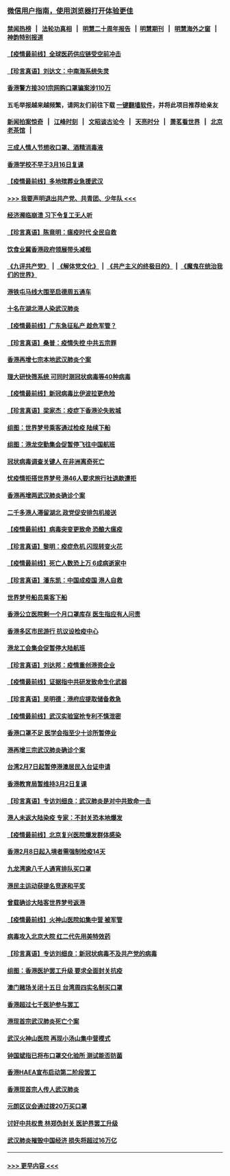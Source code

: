 ### [微信用户指南，使用浏览器打开体验更佳](https://github.com/gfw-breaker/banned-news1/blob/master/indexes/wechat-guide.md?t=0)
#### [禁闻热榜](热点新闻.md?t=0)  &nbsp;&nbsp;|&nbsp;&nbsp; [法轮功真相](https://github.com/gfw-breaker/truth/blob/master/README.md?t=0) &nbsp;&nbsp;|&nbsp;&nbsp; [明慧二十周年报告](https://github.com/gfw-breaker/mh-reports/blob/master/README.md?t=0) &nbsp;&nbsp;|&nbsp;&nbsp;[明慧期刊](https://github.com/gfw-breaker/mh-qikan) &nbsp;&nbsp;|&nbsp;&nbsp; [明慧海外之窗](https://github.com/gfw-breaker/mh-news/blob/master/README.md?t=0) &nbsp;&nbsp;|&nbsp;&nbsp; [神韵特别报道](https://github.com/gfw-breaker/mh-news/blob/master/shenyun.md?t=0)
#### [【疫情最前线】全球医药供应链受空前冲击](../pages/nsc415/n11869614.md?t=02151422) 
#### [【珍言真语】刘达文：中南海系统失灵](../pages/nsc415/n11869465.md?t=02151422) 
#### [香港警方接301宗网购口罩骗案涉110万](../pages/nsc415/n11867572.md?t=02151422) 
#### 五毛举报越来越频繁，请网友们前往下载 [一键翻墙软件](https://github.com/gfw-breaker/ssr-accounts)，并将此项目推荐给亲友
#### [新闻拍案惊奇](https://github.com/gfw-breaker/banned-news1/blob/master/pages/link4.md) &nbsp;&nbsp;|&nbsp;&nbsp; [江峰时刻](https://github.com/gfw-breaker/banned-news1/blob/master/pages/link4.md) &nbsp;&nbsp;|&nbsp;&nbsp; [文昭谈古论今](https://github.com/gfw-breaker/banned-news1/blob/master/pages/link4.md) &nbsp;&nbsp;|&nbsp;&nbsp; [天亮时分](https://github.com/gfw-breaker/banned-news1/blob/master/pages/link4.md) &nbsp;&nbsp;|&nbsp;&nbsp; [萧茗看世界](https://github.com/gfw-breaker/banned-news1/blob/master/pages/link4.md) &nbsp;&nbsp;|&nbsp;&nbsp; [北京老茶馆](https://github.com/gfw-breaker/banned-news1/blob/master/pages/link4.md) &nbsp;&nbsp;|&nbsp;&nbsp; 
#### [三成人情人节想收口罩、酒精消毒液](../pages/nsc415/n11867523.md?t=02151422) 
#### [香港学校不早于3月16日复课](../pages/nsc415/n11867498.md?t=02151422) 
#### [【疫情最前线】多地殡葬业急援武汉](../pages/nsc415/n11866914.md?t=02151422) 
#### [>>> 我要声明退出共产党、共青团、少年队 <<<](https://github.com/begood0513/goodnews/blob/master/quit/letter.md) 
#### [经济濒临崩溃 习下令复工无人听](../pages/nsc415/n11867269.md?t=02151422) 
#### [【珍言真语】陈竟明：瘟疫时代 全民自救](../pages/nsc415/n11866765.md?t=02151422) 
#### [饮食业冀香港政府领展带头减租](../pages/nsc415/n11864876.md?t=02151422) 
#### [《九评共产党》](https://github.com/begood0513/9ping.md/blob/master/README.md) &nbsp;|&nbsp; [《解体党文化》](../../../../jtdwh.md/blob/master/README.md)  &nbsp;|&nbsp; [《共产主义的终极目的》](../../../../gczydzjmd.md/blob/master/README.md) &nbsp;|&nbsp; [《魔鬼在统治我们的世界》](../../../../mgztzwmdsj.md/blob/master/README.md) 
#### [港铁屯马线大围至启德周五通车](../pages/nsc415/n11864842.md?t=02151422) 
#### [十名在湖北港人染武汉肺炎](../pages/nsc415/n11864807.md?t=02151422) 
#### [【疫情最前线】广东急征私产 趁危军管？](../pages/nsc415/n11864205.md?t=02151422) 
#### [【珍言真语】桑普：疫情失控 中共五宗罪](../pages/nsc415/n11864157.md?t=02151422) 
#### [香港再增七宗本地武汉肺炎个案](../pages/nsc415/n11862405.md?t=02151422) 
#### [理大研快筛系统 可同时测冠状病毒等40种病毒](../pages/nsc415/n11862376.md?t=02151422) 
#### [【疫情最前线】新冠病毒比伊波拉更危险](../pages/nsc415/n11862199.md?t=02151422) 
#### [【珍言真语】梁家杰：疫症下香港沦失败城](../pages/nsc415/n11861588.md?t=02151422) 
#### [组图：世界梦号乘客通过检疫 陆续下船](../pages/nsc415/n11858302.md?t=02151422) 
#### [组图：港龙空勤集会促暂停飞往中国航班](../pages/nsc415/n11858190.md?t=02151422) 
#### [冠状病毒调查关键人 在非洲离奇死亡](../pages/nsc415/n11859798.md?t=02151422) 
#### [忧疫情拒搭世界梦号 港46人要求旅行社退款遭拒](../pages/nsc415/n11859849.md?t=02151422) 
#### [香港再增两武汉肺炎确诊个案](../pages/nsc415/n11859833.md?t=02151422) 
#### [二千多港人滞留湖北 政党促安排包机接送](../pages/nsc415/n11859831.md?t=02151422) 
#### [【疫情最前线】病毒突变更致命 恐酿大瘟疫](../pages/nsc415/n11859604.md?t=02151422) 
#### [【珍言真语】黎明：疫症危机 闪现转变火花](../pages/nsc415/n11859199.md?t=02151422) 
#### [【疫情最前线】死亡人数恐上万 6成病逝家中](../pages/nsc415/n11856687.md?t=02151422) 
#### [【珍言真语】潘东凯：中国成疫国 港人自救](../pages/nsc415/n11856962.md?t=02151422) 
#### [世界梦号船员乘客下船](../pages/nsc415/n11856883.md?t=02151422) 
#### [香港公立医院剩一个月口罩库存 医生指应有人问责](../pages/nsc415/n11856875.md?t=02151422) 
#### [香港多区市民游行 抗议设检疫中心](../pages/nsc415/n11856866.md?t=02151422) 
#### [港龙工会集会促暂停大陆航班](../pages/nsc415/n11856840.md?t=02151422) 
#### [【珍言真语】刘达邦：疫情重创港资企业](../pages/nsc415/n11854274.md?t=02151422) 
#### [【疫情最前线】证据指中共研发致命生化武器](../pages/nsc415/n11853087.md?t=02151422) 
#### [【珍言真语】吴明德：港府应提取储备救急](../pages/nsc415/n11852734.md?t=02151422) 
#### [【疫情最前线】武汉实验室抢专利不慎泄密](../pages/nsc415/n11850310.md?t=02151422) 
#### [香港口罩不足 医学会指至少十诊所暂停业](../pages/nsc415/n11850301.md?t=02151422) 
#### [港再增三宗武汉肺炎确诊个案](../pages/nsc415/n11850328.md?t=02151422) 
#### [台湾2月7日起暂停港澳居民入台证申请](../pages/nsc415/n11850304.md?t=02151422) 
#### [香港教育局暂维持3月2日复课](../pages/nsc415/n11850260.md?t=02151422) 
#### [【珍言真语】专访刘细良：武汉肺炎是对中共致命一击](../pages/nsc415/n11849934.md?t=02151422) 
#### [港人未返大陆染疫 专家：不封关恐本地爆发](../pages/nsc415/n11848021.md?t=02151422) 
#### [【疫情最前线】北京复兴医院爆发群体感染](../pages/nsc415/n11847626.md?t=02151422) 
#### [香港2月8日起入境者需强制检疫14天](../pages/nsc415/n11847658.md?t=02151422) 
#### [九龙湾逾八千人通宵排队买口罩](../pages/nsc415/n11847647.md?t=02151422) 
#### [港民主运动获提名竞逐和平奖](../pages/nsc415/n11847633.md?t=02151422) 
#### [曾载确诊大陆客世界梦号返港](../pages/nsc415/n11847608.md?t=02151422) 
#### [【疫情最前线】火神山医院如集中营 被军管](../pages/nsc415/n11847524.md?t=02151422) 
#### [病毒攻入北京大院 红二代先用美特效药](../pages/nsc415/n11847427.md?t=02151422) 
#### [【珍言真语】专访刘细良：新冠状病毒不及共产党的病毒](../pages/nsc415/n11847164.md?t=02151422) 
#### [组图：香港医护罢工升级 要求全面封关抗疫](../pages/nsc415/n11844107.md?t=02151422) 
#### [澳门赌场关闭十五日 台湾周四实名制买口罩](../pages/nsc415/n11845083.md?t=02151422) 
#### [香港超过七千医护参与罢工](../pages/nsc415/n11845051.md?t=02151422) 
#### [港现首宗武汉肺炎死亡个案](../pages/nsc415/n11844998.md?t=02151422) 
#### [武汉火神山医院 再现小汤山集中营模式](../pages/nsc415/n11844763.md?t=02151422) 
#### [钟国斌指已将布口罩交化验所 测试能否防菌](../pages/nsc415/n11842783.md?t=02151422) 
#### [香港HAEA宣布启动第二阶段罢工](../pages/nsc415/n11842723.md?t=02151422) 
#### [香港现首宗人传人武汉肺炎](../pages/nsc415/n11842766.md?t=02151422) 
#### [元朗区议会通过拨20万买口罩](../pages/nsc415/n11842754.md?t=02151422) 
#### [讨好中共权贵 林郑伪封关 医护界罢工升级](../pages/nsc415/n11842359.md?t=02151422) 
#### [武汉肺炎摧毁中国经济 损失将超过16万亿](../pages/nsc415/n11839723.md?t=02151422) 

----
#### [ >>> 更早内容 <<< ](../indexes/nsc415-earlier.md)
